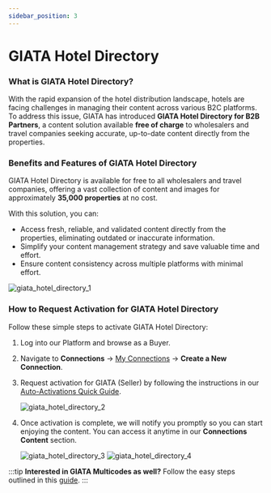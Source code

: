 ```yaml
---
sidebar_position: 3
---
```


# GIATA Hotel Directory

### What is GIATA Hotel Directory?

With the rapid expansion of the hotel distribution landscape, hotels are facing challenges in managing their content across various B2C platforms. To address this issue, GIATA has introduced **GIATA Hotel Directory for B2B Partners**, a content solution available **free of charge** to wholesalers and travel companies seeking accurate, up-to-date content directly from the properties.

### Benefits and Features of GIATA Hotel Directory

GIATA Hotel Directory is available for free to all wholesalers and travel companies, offering a vast collection of content and images for approximately **35,000 properties** at no cost.

With this solution, you can:

- Access fresh, reliable, and validated content directly from the properties, eliminating outdated or inaccurate information.
- Simplify your content management strategy and save valuable time and effort.
- Ensure content consistency across multiple platforms with minimal effort.

![giata_hotel_directory_1](https://storage.travelgate.com/kbase/giata_hotel_directory_1.jpg)

### How to Request Activation for GIATA Hotel Directory

Follow these simple steps to activate GIATA Hotel Directory:

1. Log into our Platform and browse as a Buyer.
2. Navigate to **Connections** → [My Connections](/kb/app-features/connections/my-connections/managing-connections/connections-details) → **Create a New Connection**.
3. Request activation for GIATA (Seller) by following the instructions in our [Auto-Activations Quick Guide](/kb/app-features/connections/my-connections/guick-guide-to-auto-activations).

   ![giata_hotel_directory_2](https://storage.travelgate.com/kbase/giata_hotel_directory_2.jpg)

4. Once activation is complete, we will notify you promptly so you can start enjoying the content. You can access it anytime in our **Connections Content** section.

   ![giata_hotel_directory_3](https://storage.travelgate.com/kbase/giata_hotel_directory_3.jpg)
   ![giata_hotel_directory_4](https://storage.travelgate.com/kbase/giata_hotel_directory_4.jpg)

:::tip
**Interested in GIATA Multicodes as well?**
Follow the easy steps outlined in this [guide](/kb/connectivity-products/for-buyers/mapping-solutions/giata/giata-multicodes).
:::
